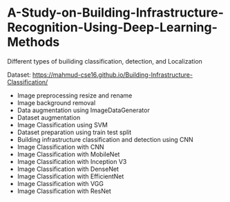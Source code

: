 # A-Study-on-Building-Infrastructure-Recognition-Using-Deep-Learning-Methods
Different types of builiding classification, detection, and Localization

Dataset: https://mahmud-cse16.github.io/Building-Infrastructure-Classification/

- Image preprocessing resize and rename
- Image background removal
- Data augmentation using ImageDataGenerator
- Dataset augmentation
- Image Classification using SVM
- Dataset preparation using train test split
- Building infrastructure classification and detection using CNN
- Image Classification with CNN
- Image Classification with MobileNet
- Image Classification with Inception V3
- Image Classification with DenseNet
- Image Classification with EfficientNet
- Image Classification with VGG
- Image Classification with ResNet


